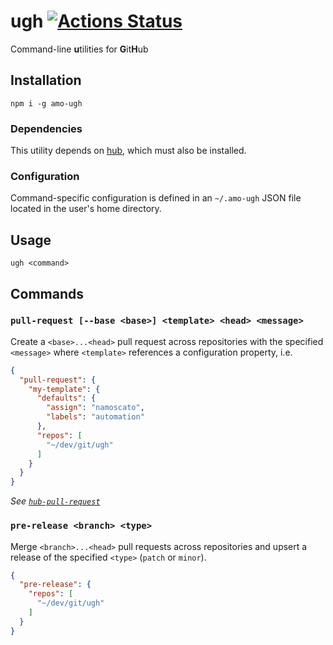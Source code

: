 # ugh [![Actions Status](https://github.com/namoscato/ugh/workflows/Node%20CI/badge.svg)](https://github.com/namoscato/ugh/actions)

Command-line **u**tilities for **G**it**H**ub

## Installation

```
npm i -g amo-ugh
```

### Dependencies

This utility depends on [hub](https://hub.github.com/), which must also be installed.

### Configuration

Command-specific configuration is defined in an `~/.amo-ugh` JSON file located in the user's home directory.

## Usage

```
ugh <command>
```

## Commands

### `pull-request [--base <base>] <template> <head> <message>`

Create a `<base>...<head>` pull request across repositories with the specified `<message>` where `<template>` references a configuration property, i.e.

```json
{
  "pull-request": {
    "my-template": {
      "defaults": {
        "assign": "namoscato",
        "labels": "automation"
      },
      "repos": [
        "~/dev/git/ugh"
      ]
    }
  }
}
```

_See [`hub-pull-request`](https://hub.github.com/hub-pull-request.1.html)_

### `pre-release <branch> <type>`

Merge `<branch>...<head>` pull requests across repositories and upsert a release of the specified `<type>` (`patch` or `minor`).

```json
{
  "pre-release": {
    "repos": [
      "~/dev/git/ugh"
    ]
  }
}
```
